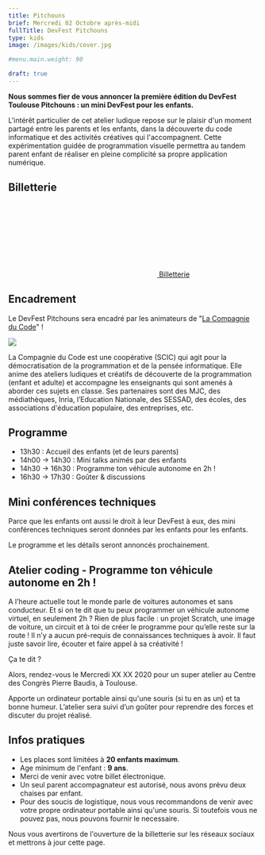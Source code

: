 ```yaml
---
title: Pitchouns
brief: Mercredi 02 Octobre après-midi
fullTitle: DevFest Pitchouns
type: kids
image: /images/kids/cover.jpg

#menu.main.weight: 90

draft: true
---
```


**Nous sommes fier de vous annoncer la première édition du DevFest Toulouse Pitchouns : un mini DevFest pour les enfants.**

L'intérêt particulier de cet atelier ludique repose sur le plaisir d'un moment partagé entre les parents et les enfants, dans la découverte du code informatique et des activités créatives qui l'accompagnent. Cette expérimentation guidée de programmation visuelle permettra au tandem parent enfant de réaliser en pleine complicité sa propre application numérique.

## Billetterie

<a class="btn primary" href="https://www.lacompagnieducode.org/fr/inscriptions/devfest-pitchouns" target="_blank"><svg class="icon icon-cfp"><use xlink:href="#ticket"></use></svg> Billetterie</a>

## Encadrement

Le DevFest Pitchouns sera encadré par les animateurs de "<a href="https://lacompagnieducode.org" target="_blank">La Compagnie du Code</a>" !

<div class="img-container">
  <img src="/images/kids/kids_1.jpg" />
  <p>
   La Compagnie du Code est une coopérative (SCIC) qui agit pour la démocratisation de la programmation et de la pensée informatique. Elle anime des ateliers ludiques et créatifs de découverte de la programmation (enfant et adulte) et accompagne les enseignants qui sont amenés à aborder ces sujets en classe. Ses partenaires sont des MJC, des médiathèques, Inria, l’Education Nationale, des SESSAD, des écoles, des associations d'éducation populaire, des entreprises, etc.
  </p>
</div>

## Programme

* 13h30 : Accueil des enfants (et de leurs parents)
* 14h00 -> 14h30 : Mini talks animés par des enfants
* 14h30 -> 16h30 : Programme ton véhicule autonome en 2h !
* 16h30 -> 17h30 : Goûter & discussions

## Mini conférences techniques

Parce que les enfants ont aussi le droit à leur DevFest à eux, des mini conférences techniques seront données par les enfants pour les enfants.

Le programme et les détails seront annoncés prochainement.

## Atelier coding - Programme ton véhicule autonome en 2h !

A l’heure actuelle tout le monde parle de voitures autonomes et sans conducteur. Et si on te dit que tu peux programmer un véhicule autonome virtuel, en seulement 2h ? Rien de plus facile : un projet Scratch, une image de voiture, un circuit et à toi de créer le programme pour qu’elle reste sur la route ! Il n’y a aucun pré-requis de connaissances techniques à avoir. Il faut juste savoir lire, écouter et faire appel à sa créativité !

Ça te dit ?

Alors, rendez-vous le Mercredi XX XX 2020 pour un super atelier au Centre des Congrès Pierre Baudis, à Toulouse.

Apporte un ordinateur portable ainsi qu'une souris (si tu en as un) et ta bonne humeur. L’atelier sera suivi d’un goûter pour reprendre des forces et discuter du projet réalisé.

## Infos pratiques

* Les places sont limitées à **20 enfants maximum**.
* Age minimum de l'enfant : **9 ans**.
* Merci de venir avec votre billet électronique.
* Un seul parent accompagnateur est autorisé, nous avons prévu deux chaises par enfant.
* Pour des soucis de logistique, nous vous recommandons de venir avec votre propre ordinateur portable ainsi qu'une souris. Si toutefois vous ne pouvez pas, nous pouvons fournir le necessaire.

Nous vous avertirons de l'ouverture de la billetterie sur les réseaux sociaux et mettrons à jour cette page.
